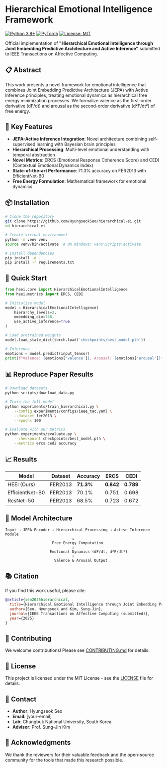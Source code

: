 # Hierarchical Emotional Intelligence Framework

[![Python 3.8+](https://img.shields.io/badge/python-3.8+-blue.svg)](https://www.python.org/downloads/)
[![PyTorch](https://img.shields.io/badge/PyTorch-2.0+-ee4c2c.svg)](https://pytorch.org/)
[![License: MIT](https://img.shields.io/badge/License-MIT-yellow.svg)](https://opensource.org/licenses/MIT)

Official implementation of **"Hierarchical Emotional Intelligence through Joint Embedding Predictive Architecture and Active Inference"** submitted to IEEE Transactions on Affective Computing.

## 📋 Abstract

This work presents a novel framework for emotional intelligence that combines Joint Embedding Predictive Architecture (JEPA) with Active Inference principles, treating emotional dynamics as hierarchical free energy minimization processes. We formalize valence as the first-order derivative (dF/dt) and arousal as the second-order derivative (d²F/dt²) of free energy.

## 🚀 Key Features

- **JEPA-Active Inference Integration**: Novel architecture combining self-supervised learning with Bayesian brain principles
- **Hierarchical Processing**: Multi-level emotional understanding with temporal abstraction
- **Novel Metrics**: ERCS (Emotional Response Coherence Score) and CEDI (Contextual Emotional Dynamics Index)
- **State-of-the-art Performance**: 71.3% accuracy on FER2013 with EfficientNet-B0
- **Free Energy Formulation**: Mathematical framework for emotional dynamics

## 📦 Installation
```bash
# Clone the repository
git clone https://github.com/HyungseokSeo/hierarchical-ei.git
cd hierarchical-ei

# Create virtual environment
python -m venv venv
source venv/bin/activate  # On Windows: venv\Scripts\activate

# Install dependencies
pip install -e .
pip install -r requirements.txt
```

## 🎯 Quick Start
```python
from heei.core import HierarchicalEmotionalIntelligence
from heei.metrics import ERCS, CEDI

# Initialize model
model = HierarchicalEmotionalIntelligence(
    hierarchy_levels=3,
    embedding_dim=768,
    use_active_inference=True
)

# Load pretrained weights
model.load_state_dict(torch.load('checkpoints/best_model.pth'))

# Inference
emotions = model.predict(input_tensor)
print(f"Valence: {emotions['valence']}, Arousal: {emotions['arousal']}")
```

## 📊 Reproduce Paper Results
```bash
# Download datasets
python scripts/download_data.py

# Train the full model
python experiments/train_hierarchical.py \
    --config experiments/configs/ieee_tac.yaml \
    --dataset fer2013 \
    --epochs 100

# Evaluate with our metrics
python experiments/evaluate.py \
    --checkpoint checkpoints/best_model.pth \
    --metrics ercs cedi accuracy
```

## 📈 Results

| Model | Dataset | Accuracy | ERCS | CEDI |
|-------|---------|----------|------|------|
| HEEI (Ours) | FER2013 | **71.3%** | **0.842** | **0.789** |
| EfficientNet-B0 | FER2013 | 70.1% | 0.751 | 0.698 |
| ResNet-50 | FER2013 | 68.5% | 0.723 | 0.672 |

## 🧬 Model Architecture
```
Input → JEPA Encoder → Hierarchical Processing → Active Inference Module
                              ↓
                     Free Energy Computation
                              ↓
                    Emotional Dynamics (dF/dt, d²F/dt²)
                              ↓
                      Valence & Arousal Output
```

## 📚 Citation

If you find this work useful, please cite:
```bibtex
@article{seo2025hierarchical,
  title={Hierarchical Emotional Intelligence through Joint Embedding Predictive Architecture and Active Inference},
  author={Seo, Hyungseok and Kim, Sung-Jin},
  journal={IEEE Transactions on Affective Computing (submitted)},
  year={2025}
}
```

## 🤝 Contributing

We welcome contributions! Please see [CONTRIBUTING.md](CONTRIBUTING.md) for details.

## 📄 License

This project is licensed under the MIT License - see the [LICENSE](LICENSE) file for details.

## 👤 Contact

- **Author**: Hyungseok Seo
- **Email**: [your-email]
- **Lab**: Chungbuk National University, South Korea
- **Advisor**: Prof. Sung-Jin Kim

## 🙏 Acknowledgments

We thank the reviewers for their valuable feedback and the open-source community for the tools that made this research possible.